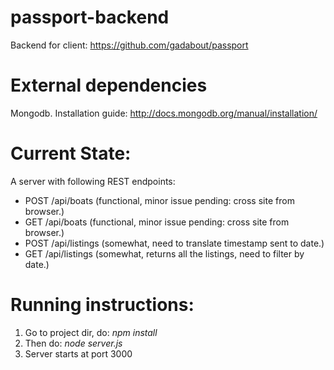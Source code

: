 # passport-backend
Backend for client: https://github.com/gadabout/passport

# External dependencies
Mongodb. Installation guide: http://docs.mongodb.org/manual/installation/

# Current State: 
A server with following REST endpoints:
* POST /api/boats (functional, minor issue pending: cross site from browser.)
* GET /api/boats  (functional, minor issue pending: cross site from browser.)
* POST /api/listings (somewhat, need to translate timestamp sent to date.)
* GET /api/listings  (somewhat, returns all the listings, need to filter by date.)

# Running instructions:
1. Go to project dir, do: *npm install* 
2. Then do:  *node server.js*
3. Server starts at port 3000
